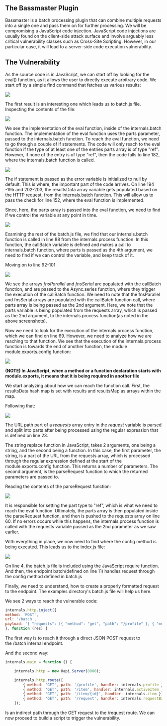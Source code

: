 ## The Bassmaster Plugin
Bassmaster is a batch processing plugin that can combine multiple requests into a single one and pass them on for further processing.
We will be compromising a JavaScript code injection.
JavaScript code injections are usually found on the client-side attack surface and involve arguably less critical vulnerability classes such as Cross-Site Scripting.
However, in our particular case, it will lead to a  server-side code execution vulnerability.


## The Vulnerability
As the source code is in JavaScript, we can start off by looking for the eval() function, as it allows the user to directly execute arbitrary code.
We start off by a simple find command that fetches us various results:

 ![](../../Screenshots/t3-ss1.png)

The first result is an interesting one which leads us to batch.js file.
Inspecting the contents of the file:

![](../../Screenshots/t3-ss2.png)

We see the implementation of the eval function, inside of the internals.batch function. The implementation of the eval function uses the parts parameter, passed to the internals.batch function.
To reach the eval function, we need to go through a couple of if statements. The code will only reach to the eval function if the type of at least one of the entries parts array is of type "ref".
However, if none of the entry is of type "ref", then the code falls to line 182, where the internals.batch function is called.

![](../../Screenshots/t3-ss3.png)

The if statement is passed as the error variable is initialized to null by default.
This is where, the important part of the code arrives.
On line 194 -195 and 202-203, the resultsData array variable gets populated based on the HTTP request, from the internals.batch function.
This will allow us to pass the check for line 152, where the eval function is implemented.

Since, here, the parts array is passed into the eval function, we need to find if we control the variable at any point in time.

![](../../Screenshots/t3-ss4.png)

Examining the rest of the batch.js file, we find that our internals.batch function is called in line 88 from the internals.process function.
In this function, the callBatch variable is defined and makes a call to internals.batch function, where parts is passed as the 4th argument, we need to find if we can control the variable, and keep track of it.


Moving on to line 92-101:

![](../../Screenshots/t3-ss5.png)

We see the arrays _fnsParallel_ and _fnsSerial_ are populated with the callBatch function, and are passed to the Async.series function, where they trigger the execution of the callBatch function.
We need to note that the fnsParallel and fnsSerial arrays are populated with the callBatch function call, where parts array is being passed as the 2nd argument.
Here, we note that the parts variable is being populated from the requests array, which is passed as the 2nd argument, to the internals.process function(as noted in the above screenshots).

Now we need to look for the execution of the internals.process function, which we can find on line 69.
However, we need to analyze how we are reaching to that function.
We see that the execution of the internals.process function is towards the end of another function, the module module.exports.config function:

![](../../Screenshots/t3-ss6.png)

**(NOTE) In JavaScript, when a method or a function declaration starts with module.exports, it means that it is being required in another file**

We start analyzing about how we can reach the function call.
First, the resultsData hash map is set with results and resultsMap as arrays within the map.

Following that:

![](../../Screenshots/t3-ss7.png)

The URL path part of a _requests_ array entry in the _request_ variable is parsed and split into parts after being processed using the regular expression that is defined on line 23.

The string replace function in JavaScript, takes 2 arguments, one being a string, and the second being a function.
In this case, the first parameter, the string, is a part of the URL from the requests array, which is processed through the regular expression defined at the start of the module.exports.config function. This returns a number of parameters.
The second argument, is the parseRequest function to which the returned parameters are passed to.

Reading the contents of the parseRequest function:

![](../../Screenshots/t3-ss8.png)

It is responsible for setting the part type to "ref", which is what we need to reach the eval function.
Ultimately, the parts array is then populated inside the parseRequest function, and then is pushed to the requests array on line 60.
If no errors occurs while this happens, the internals.process function is called with the requests variable passed as the 2nd parameter as we saw earlier.

With everything in place, we now need to find where the config method is being executed. This leads us to the index.js file:

![](../../Screenshots/t3-ss9.png)

On line 4, the batch.js file is included using the JavaScript require function.
And then, the endpoint batch(defined on line 11) handles request through the config method defined in batch.js

Finally, we need to understand, how to create a properly formatted request to the endpoint.
The examples directory's batch.js file will help us here.

We see 2 ways to reach the vulnerable code:

```javascript
internals.http.inject({
method: 'POST',
url: '/batch',
payload: '{ "requests": [{ "method": "get", "path": "/profile" }, { "method": "get", "path": "/item" }, { "method": "get", "path": "/item/$1.id" }] }'
}, function (res) {
```

The first way is to reach it through a direct JSON POST request to the /batch internal endpoint.

And the second way:

```javascript
internals.main = function () {

    internals.http = new Hapi.Server(8080);

    internals.http.route([
        { method: 'GET', path: '/profile', handler: internals.profile },
        { method: 'GET', path: '/item', handler: internals.activeItem },
        { method: 'GET', path: '/item/{id}', handler: internals.item },
        { method: 'GET', path: '/request', handler: internals.requestBatch }
    ]);

```

Is an indirect path through the GET request to the /request route.
We can now proceed to build a script to trigger the vulnerability.